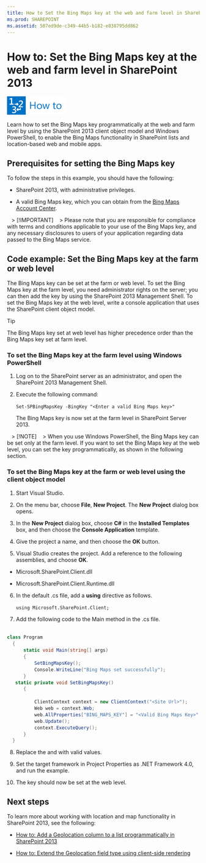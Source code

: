 ```yaml
---
title: How to Set the Bing Maps key at the web and farm level in SharePoint 2013
ms.prod: SHAREPOINT
ms.assetid: 507ed9de-c349-44b5-b182-e838795dd862
---
```



# How to: Set the Bing Maps key at the web and farm level in SharePoint 2013

  
    
    
![How to topic](images/mod_icon_howto.png)
  
    
    

  
    
    

  
    
    
Learn how to set the Bing Maps key programmatically at the web and farm level by using the SharePoint 2013 client object model and Windows PowerShell, to enable the Bing Maps functionality in SharePoint lists and location-based web and mobile apps.

  
    
    


## Prerequisites for setting the Bing Maps key
<a name="SP15Bing_prereq"> </a>

To follow the steps in this example, you should have the following:
  
    
    

- SharePoint 2013, with administrative privileges.
    
  
- A valid Bing Maps key, which you can obtain from the  [Bing Maps Account Center](https://www.bingmapsportal.com/).
    
   > [!IMPORTANT]
   > Please note that you are responsible for compliance with terms and conditions applicable to your use of the Bing Maps key, and any necessary disclosures to users of your application regarding data passed to the Bing Maps service.

## Code example: Set the Bing Maps key at the farm or web level
<a name="SP15Setbing_farm"> </a>

The Bing Maps key can be set at the farm or web level. To set the Bing Maps key at the farm level, you need administrator rights on the server; you can then add the key by using the SharePoint 2013 Management Shell. To set the Bing Maps key at the web level, write a console application that uses the SharePoint client object model.
  
    
    

> [!TIP]
> The Bing Maps key set at web level has higher precedence order than the Bing Maps key set at farm level.
  
    
    


### To set the Bing Maps key at the farm level using Windows PowerShell


1. Log on to the SharePoint server as an administrator, and open the SharePoint 2013 Management Shell.
    
  
2. Execute the following command: 
    
     `Set-SPBingMapsKey -BingKey "<Enter a valid Bing Maps key>"`
    
    The Bing Maps key is now set at the farm level in SharePoint Server 2013. 
    
   > [!NOTE]
   > When you use Windows PowerShell, the Bing Maps key can be set only at the farm level. If you want to set the Bing Maps key at the web level, you can set the key programmatically, as shown in the following section.

### To set the Bing Maps key at the farm or web level using the client object model


1. Start Visual Studio.
    
  
2. On the menu bar, choose **File**, **New Project**. The **New Project** dialog box opens.
    
  
3. In the **New Project** dialog box, choose **C#** in the **Installed Templates** box, and then choose the **Console Application** template.
    
  
4. Give the project a name, and then choose the **OK** button.
    
  
5. Visual Studio creates the project. Add a reference to the following assemblies, and choose **OK**.
    
  - Microsoft.SharePoint.Client.dll
    
  
  - Microsoft.SharePoint.Client.Runtime.dll
    
  
6. In the default .cs file, add a **using** directive as follows.
    
     `using Microsoft.SharePoint.Client;`
    
  
7. Add the following code to the Main method in the .cs file.
    
  ```cs
  
class Program
    {
        static void Main(string[] args)
        {
            SetBingMapsKey();
            Console.WriteLine("Bing Maps set successfully");
        }
     static private void SetBingMapsKey()
        {

            ClientContext context = new ClientContext("<Site Url>");
            Web web = context.Web;
            web.AllProperties["BING_MAPS_KEY"] = "<Valid Bing Maps Key>"
            web.Update();
            context.ExecuteQuery();
        }    
    }

  ```

8. Replace the <Site Url> and  _<Valid Bing Maps Key>_ with valid values.
    
  
9. Set the target framework in Project Properties as .NET Framework 4.0, and run the example.
    
  
10. The key should now be set at the web level. 
    
  

## Next steps
<a name="SP15Bing_nextsteps"> </a>

To learn more about working with location and map functionality in SharePoint 2013, see the following:
  
    
    

-  [How to: Add a Geolocation column to a list programmatically in SharePoint 2013](how-to-add-a-geolocation-column-to-a-list-programmatically-in-sharepoint-2013.md)
    
  
-  [How to: Extend the Geolocation field type using client-side rendering](how-to-extend-the-geolocation-field-type-using-client-side-rendering.md)
    
  


